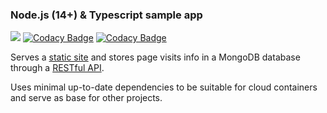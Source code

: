 ### Node.js (14+) & Typescript sample app
[![](https://github.com/Asta1986/node-ex-ts/actions/workflows/ci.yml/badge.svg)](https://github.com/Asta1986/node-ex-ts/actions/workflows/ci.yml)
[![Codacy Badge](https://app.codacy.com/project/badge/Grade/ee56c6e20bf04d55beecb2c93dd0b4d3)](https://www.codacy.com/gh/Asta1986/node-ex-ts/dashboard?utm_source=github.com&amp;utm_medium=referral&amp;utm_content=Asta1986/node-ex-ts&amp;utm_campaign=Badge_Grade)
[![Codacy Badge](https://app.codacy.com/project/badge/Coverage/ee56c6e20bf04d55beecb2c93dd0b4d3)](https://www.codacy.com/gh/Asta1986/node-ex-ts/dashboard?utm_source=github.com&utm_medium=referral&utm_content=Asta1986/node-ex-ts&utm_campaign=Badge_Coverage)

Serves a [static site](https://l086.herokuapp.com) and stores page visits info in a MongoDB database through a [RESTful API](https://l086.herokuapp.com/api/docs).

Uses minimal up-to-date dependencies to be suitable for cloud containers and serve as base for other projects.

